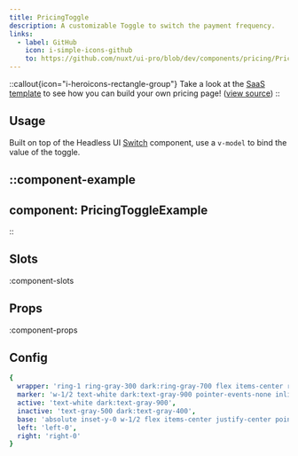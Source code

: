 ```yaml
---
title: PricingToggle
description: A customizable Toggle to switch the payment frequency.
links:
  - label: GitHub
    icon: i-simple-icons-github
    to: https://github.com/nuxt/ui-pro/blob/dev/components/pricing/PricingToggle.vue
---
```


::callout{icon="i-heroicons-rectangle-group"}
Take a look at the [SaaS template](https://saas-template.nuxt.dev/pricing) to see how you can build your own pricing page! ([view source](https://github.com/nuxt-ui-pro/saas/blob/main/app/pages/pricing.vue))
::

## Usage

Built on top of the Headless UI [Switch](https://headlessui.com/vue/switch) component, use a `v-model` to bind the value of the toggle.

::component-example
---
component: PricingToggleExample
---
::

## Slots

:component-slots

## Props

:component-props

## Config

```yml
{
  wrapper: 'ring-1 ring-gray-300 dark:ring-gray-700 flex items-center relative h-8 w-auto flex-shrink-0 cursor-pointer rounded-full p-1 w-full focus:outline-none',
  marker: 'w-1/2 text-white dark:text-gray-900 pointer-events-none inline-block h-6 transform rounded-full bg-gray-900 dark:bg-white shadow transition duration-200 ease-in-out z-0 relative',
  active: 'text-white dark:text-gray-900',
  inactive: 'text-gray-500 dark:text-gray-400',
  base: 'absolute inset-y-0 w-1/2 flex items-center justify-center pointer-events-none z-[1] transition-colors duration-200 select-none text-xs font-semibold flex-shrink-0',
  left: 'left-0',
  right: 'right-0'
}
```
